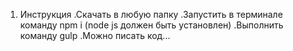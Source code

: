 1. Инструкция
.Скачать в любую папку
.Запустить в терминале команду npm i (node js должен быть установлен)
.Выполнить команду gulp
.Можно писать код...

